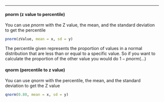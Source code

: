 ***
#### pnorm (z value to percentile)
You can use *pnorm* with the Z value, the mean, and the standard deviation to get the percentile
```r
pnorm(zValue, mean = x, sd = y)
```
The percentile given represents the proportion of values in a normal distribution that are less than or equal to a specific value. So if you want to calculate the proportion of the other value you would do $1 - pnorm(...)$
#### qnorm (percentile to z value)
You can use *qnorm* with the percentile, the mean, and the standard deviation to get the Z value
```r
qnorm(0.80, mean = x, sd = y)
```

